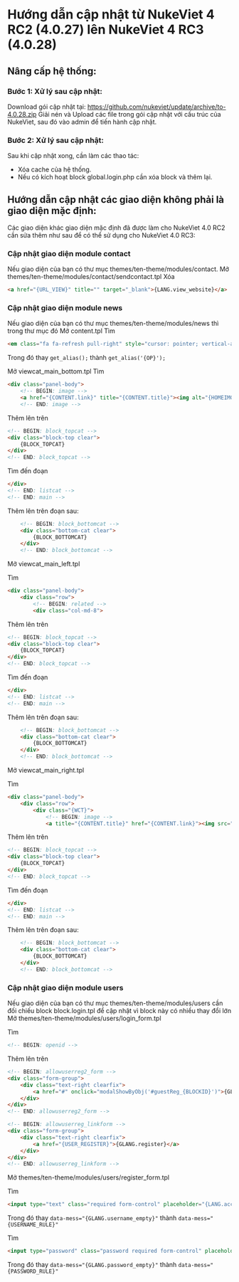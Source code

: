 # Hướng dẫn cập nhật từ NukeViet 4 RC2 (4.0.27) lên NukeViet 4 RC3 (4.0.28)

## Nâng cấp hệ thống:
### Bước 1: Xử lý sau cập nhật:
Download gói cập nhật tại: https://github.com/nukeviet/update/archive/to-4.0.28.zip
Giải nén và Upload các file trong gói cập nhật với cấu trúc của NukeViet, sau đó vào admin để tiến hành cập nhật.

### Bước 2: Xử lý sau cập nhật:
Sau khi cập nhật xong, cần làm các thao tác:
- Xóa cache của hệ thống. 
- Nếu có kích hoạt block global.login.php cần xóa block và thêm lại.

## Hướng dẫn cập nhật các giao diện không phải là giao diện mặc định:
Các giao diện khác giao diện mặc định đã được làm cho NukeViet 4.0 RC2 cần sửa thêm như sau để có thể sử dụng cho NukeViet 4.0 RC3:

### Cập nhật giao diện module contact
Nếu giao diện của bạn có thư mục themes/ten-theme/modules/contact. Mở themes/ten-theme/modules/contact/sendcontact.tpl
Xóa 

```html
<a href="{URL_VIEW}" title="" target="_blank">{LANG.view_website}</a>
```

### Cập nhật giao diện module news
Nếu giao diện của bạn có thư mục themes/ten-theme/modules/news thì trong thư mục đó
Mở content.tpl
Tìm
```html
<em class="fa fa-refresh pull-right" style="cursor: pointer; vertical-align: middle; margin: 9px 0 0 4px" onclick="get_alias();" alt="Click">&nbsp;</em>
```
Trong đó thay `get_alias();` thành `get_alias('{OP}');`

Mở viewcat_main_bottom.tpl
Tìm 

```html
<div class="panel-body">
	<!-- BEGIN: image -->
	<a href="{CONTENT.link}" title="{CONTENT.title}"><img alt="{HOMEIMGALT}" src="{HOMEIMG}" width="{IMGWIDTH}" class="img-thumbnail pull-left imghome" /></a>
	<!-- END: image -->
```

Thêm lên trên

```html
<!-- BEGIN: block_topcat -->
<div class="block-top clear">
	{BLOCK_TOPCAT}
</div>
<!-- END: block_topcat -->
```

Tìm đến đoạn
```html
</div>
<!-- END: listcat -->
<!-- END: main -->
```

Thêm lên trên đoạn sau:
```html
	<!-- BEGIN: block_bottomcat -->
	<div class="bottom-cat clear">
		{BLOCK_BOTTOMCAT}
	</div>
	<!-- END: block_bottomcat -->
```


Mở viewcat_main_left.tpl

Tìm 
```html
<div class="panel-body">
	<div class="row">
		<!-- BEGIN: related -->
		<div class="col-md-8">
```

Thêm lên trên

```html
<!-- BEGIN: block_topcat -->
<div class="block-top clear">
	{BLOCK_TOPCAT}
</div>
<!-- END: block_topcat -->
```

Tìm đến đoạn
```html
</div>
<!-- END: listcat -->
<!-- END: main -->
```

Thêm lên trên đoạn sau:
```html
	<!-- BEGIN: block_bottomcat -->
	<div class="bottom-cat clear">
		{BLOCK_BOTTOMCAT}
	</div>
	<!-- END: block_bottomcat -->
```


Mở viewcat_main_right.tpl

Tìm 

```html
<div class="panel-body">
	<div class="row">
		<div class="{WCT}">
			<!-- BEGIN: image -->
			<a title="{CONTENT.title}" href="{CONTENT.link}"><img src="{HOMEIMG}" alt="{HOMEIMGALT}" width="{IMGWIDTH}" class="img-thumbnail pull-left imghome" /></a>
```

Thêm lên trên

```html
<!-- BEGIN: block_topcat -->
<div class="block-top clear">
	{BLOCK_TOPCAT}
</div>
<!-- END: block_topcat -->
```
Tìm đến đoạn
```html
</div>
<!-- END: listcat -->
<!-- END: main -->
```

Thêm lên trên đoạn sau:
```html
	<!-- BEGIN: block_bottomcat -->
	<div class="bottom-cat clear">
		{BLOCK_BOTTOMCAT}
	</div>
	<!-- END: block_bottomcat -->
```
### Cập nhật giao diện module users
Nếu giao diện của bạn có thư mục themes/ten-theme/modules/users cần đối chiếu block block.login.tpl để cập nhật vì block này có nhiều thay đổi lớn
Mở themes/ten-theme/modules/users/login_form.tpl 

Tìm

```html
<!-- BEGIN: openid -->
```

Thêm lên trên

```html
<!-- BEGIN: allowuserreg2_form -->
<div class="form-group">
    <div class="text-right clearfix">
        <a href="#" onclick="modalShowByObj('#guestReg_{BLOCKID}')">{GLANG.register}</a>
    </div>
</div>
<!-- END: allowuserreg2_form -->

<!-- BEGIN: allowuserreg_linkform -->
<div class="form-group">
    <div class="text-right clearfix">
        <a href="{USER_REGISTER}">{GLANG.register}</a>
    </div>
</div>
<!-- END: allowuserreg_linkform -->
``` 

Mở themes/ten-theme/modules/users/register_form.tpl

Tìm 

```html
<input type="text" class="required form-control" placeholder="{LANG.account}" value="" name="username" maxlength="{NICK_MAXLENGTH}" data-pattern="/^(.){{NICK_MINLENGTH},{NICK_MAXLENGTH}}$/" onkeypress="validErrorHidden(this);" data-mess="{GLANG.username_empty}">
```

Trong đó thay `data-mess="{GLANG.username_empty}"` thành `data-mess="{USERNAME_RULE}"`

Tìm 

```html
<input type="password" class="password required form-control" placeholder="{LANG.password}" value="" name="password" maxlength="{PASS_MAXLENGTH}" data-pattern="/^(.){{PASS_MINLENGTH},{PASS_MAXLENGTH}}$/" onkeypress="validErrorHidden(this);" data-mess="{GLANG.password_empty}">
```

Trong đó thay `data-mess="{GLANG.password_empty}"` thành `data-mess="{PASSWORD_RULE}"`
